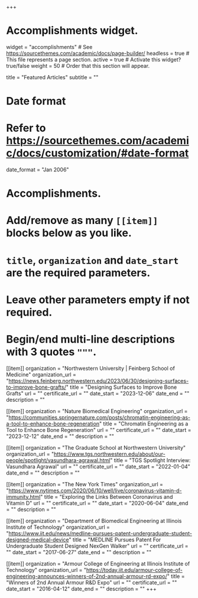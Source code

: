 +++
# Accomplishments widget.
widget = "accomplishments"  # See https://sourcethemes.com/academic/docs/page-builder/
headless = true  # This file represents a page section.
active = true  # Activate this widget? true/false
weight = 50  # Order that this section will appear.

title = "Featured Articles"
subtitle = ""

# Date format
#   Refer to https://sourcethemes.com/academic/docs/customization/#date-format
date_format = "Jan 2006"

# Accomplishments.
#   Add/remove as many `[[item]]` blocks below as you like.
#   `title`, `organization` and `date_start` are the required parameters.
#   Leave other parameters empty if not required.
#   Begin/end multi-line descriptions with 3 quotes `"""`.


[[item]]
  organization = "Northwestern University | Feinberg School of Medicine"
  organization_url = "https://news.feinberg.northwestern.edu/2023/06/30/designing-surfaces-to-improve-bone-grafts/"
  title = "Designing Surfaces to Improve Bone Grafts"
  url = ""
  certificate_url = ""
  date_start = "2023-12-06"
  date_end = ""
  description = ""

[[item]]
  organization = "Nature Biomedical Engineering"
  organization_url = "https://communities.springernature.com/posts/chromatin-engineering-as-a-tool-to-enhance-bone-regeneration"
  title = "Chromatin Engineering as a Tool to Enhance Bone Regeneration"
  url = ""
  certificate_url = ""
  date_start = "2023-12-12"
  date_end = ""
  description = ""
  
[[item]]
  organization = "The Graduate School at Northwestern University"
  organization_url = "https://www.tgs.northwestern.edu/about/our-people/spotlight/vasundhara-agrawal.html"
  title = "TGS Spotlight Interview: Vasundhara Agrawal"
  url = ""
  certificate_url = ""
  date_start = "2022-01-04"
  date_end = ""
  description = ""
  
[[item]]
  organization = "The New York Times"
  organization_url = "https://www.nytimes.com/2020/06/10/well/live/coronavirus-vitamin-d-immunity.html"
  title = "Exploring the Links Between Coronavirus and Vitamin D"
  url = ""
  certificate_url = ""
  date_start = "2020-06-04"
  date_end = ""
  description = ""
 
[[item]]
  organization = "Department of Biomedical Engineering at Illinois Institute of Technology"
  organization_url = "https://www.iit.edu/news/medline-pursues-patent-undergraduate-student-designed-medical-device"
  title = "MEDLINE Pursues Patent For Undergraduate Student Designed NexGen Walker"
  url = ""
  certificate_url = ""
  date_start = "2017-06-27"
  date_end = ""
  description = ""

[[item]]
  organization = "Armour College of Engineering at Illinois Institute of Technology"
  organization_url = "https://today.iit.edu/armour-college-of-engineering-announces-winners-of-2nd-annual-armour-rd-expo/"
  title = "Winners of 2nd Annual Armour R&D Expo"
  url = ""
  certificate_url = ""
  date_start = "2016-04-12"
  date_end = ""
  description = ""
+++
